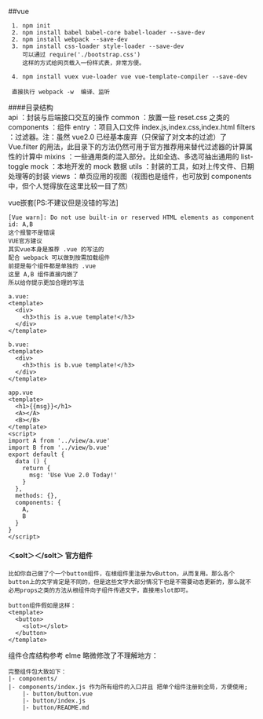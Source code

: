 
##vue

	 1. npm init
	 2. npm install babel babel-core babel-loader --save-dev
	 2. npm install webpack --save-dev
	 3. npm install css-loader style-loader --save-dev
	 	可以通过 require('./bootstrap.css') 
	 	这样的方式给网页载入一份样式表，非常方便。
	 	
	 4. npm install vuex vue-loader vue vue-template-compiler --save-dev
	 
	 直接执行 webpack -w  编译、监听
	 

####目录结构	
	api ：封装与后端接口交互的操作
	common ：放置一些 reset.css 之类的
	components ：组件
	entry ：项目入口文件 index.js,index.css,index.html
	filters ：过滤器。注：虽然 vue2.0 已经基本废弃（只保留了对文本的过滤）了 Vue.filter 的用法，此目录下的方法仍然可用于官方推荐用来替代过滤器的计算属性的计算中
	mixins ：一些通用类的混入部分。比如全选、多选可抽出通用的 list-toggle
	mock ：本地开发的 mock 数据
	utils ：封装的工具，如对上传文件、日期处理等的封装
	views ：单页应用的视图（视图也是组件，也可放到 components 中，但个人觉得放在这里比较一目了然）
	
	
vue嵌套[PS:不建议但是没错的写法]
	
	[Vue warn]: Do not use built-in or reserved HTML elements as component id: A,B
	这个报警不是错误
	VUE官方建议 
	其实vue本身是推荐 .vue 的写法的
	配合 webpack 可以做到按需加载组件
	前提是每个组件都是单独的 .vue
	这里 A,B 组件直接内嵌了
	所以给你提示更加合理的写法
	
	a.vue:
	<template>
	  <div>
	    <h3>this is a.vue template!</h3>
	  </div>
	</template>

	b.vue:
	<template>
	  <div>
	    <h3>this is b.vue template!</h3>
	  </div>
	</template>
	
	app.vue
	<template>
	  <h1>{{msg}}</h1>
	  <A></A>
	  <B></B>
	</template>
	<script>
	import A from '../view/a.vue'
	import B from '../view/b.vue'
	export default {
	  data () {
	    return {
	      msg: 'Use Vue 2.0 Today!'
	    }
	  },
	  methods: {},
	  components: {
	    A,
	    B
	  }
	}
	</script>

#### ＜solt＞＜/solt＞ 官方组件
	
	比如你自己做了个一个button组件，在根组件里注册为vButton，从而复用。那么各个button上的文字肯定是不同的，但是这些文字大部分情况下也是不需要动态更新的，那么就不必用props之类的方法从根组件向子组件传递文字，直接用slot即可。
	
	button组件假如是这样：
	<template>
	  <button>
	    <slot></slot>
	  </button>
	</template>


组件仓库结构参考 elme 略微修改了不理解地方：

	完整组件包大致如下：
	|- components/
	|- components/index.js 作为所有组件的入口并且 把单个组件注册到全局，方便使用;
		|- button/button.vue
		|- button/index.js
		|- button/README.md

